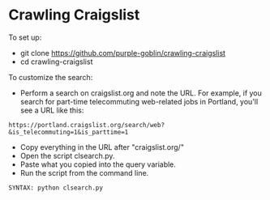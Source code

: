 # Crawling Craigslist

To set up:

* git clone https://github.com/purple-goblin/crawling-craigslist
* cd crawling-craigslist

To customize the search:

* Perform a search on craigslist.org and note the URL. For example, if you search for part-time telecommuting web-related jobs in Portland, you'll see a URL like this:

```
https://portland.craigslist.org/search/web?&is_telecommuting=1&is_parttime=1
```

* Copy everything in the URL after "craigslist.org/"
* Open the script clsearch.py.
* Paste what you copied into the query variable.
* Run the script from the command line.

```
SYNTAX: python clsearch.py
```
